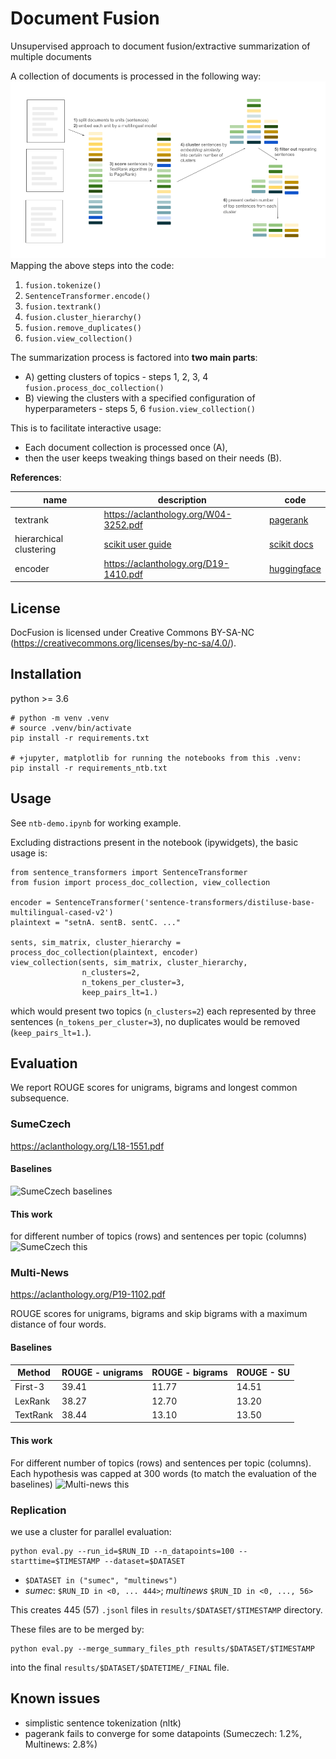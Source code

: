 # Document Fusion
Unsupervised approach to document fusion/extractive summarization of multiple documents 

A collection of documents is processed in the following way:
![method diagram](_assets/method_dia.png)
Mapping the above steps into the code:
1) `fusion.tokenize()`
2) `SentenceTransformer.encode()`
3) `fusion.textrank()`
4) `fusion.cluster_hierarchy()`
5) `fusion.remove_duplicates()`
6) `fusion.view_collection()`

The summarization process is factored into **two main parts**:
* A) getting clusters of topics - steps 1, 2, 3, 4 `fusion.process_doc_collection()`
* B) viewing the clusters with a specified configuration of hyperparameters - steps 5, 6 `fusion.view_collection()`

This is to facilitate interactive usage:
* Each document collection is processed once (A),
* then the user keeps tweaking things based on their needs (B).

**References**:

| name | description | code |
|------|-------|------|
| textrank | https://aclanthology.org/W04-3252.pdf | [pagerank](https://networkx.org/documentation/stable/reference/algorithms/generated/networkx.algorithms.link_analysis.pagerank_alg.pagerank.html) |
| hierarchical clustering | [scikit user guide](https://scikit-learn.org/stable/modules/clustering.html#hierarchical-clustering) | [scikit docs](https://scikit-learn.org/stable/modules/generated/sklearn.cluster.AgglomerativeClustering.html#sklearn.cluster.AgglomerativeClustering)
|encoder | https://aclanthology.org/D19-1410.pdf | [huggingface](https://huggingface.co/sentence-transformers/distiluse-base-multilingual-cased-v2)

## License

DocFusion is licensed under Creative Commons BY-SA-NC (https://creativecommons.org/licenses/by-nc-sa/4.0/).

## Installation
python >= 3.6
```
# python -m venv .venv
# source .venv/bin/activate
pip install -r requirements.txt

# +jupyter, matplotlib for running the notebooks from this .venv:
pip install -r requirements_ntb.txt
```
## Usage

See `ntb-demo.ipynb` for working example.

Excluding distractions present in the notebook (ipywidgets), the basic usage is:
```
from sentence_transformers import SentenceTransformer
from fusion import process_doc_collection, view_collection

encoder = SentenceTransformer('sentence-transformers/distiluse-base-multilingual-cased-v2')
plaintext = "setnA. sentB. sentC. ..."

sents, sim_matrix, cluster_hierarchy = process_doc_collection(plaintext, encoder)
view_collection(sents, sim_matrix, cluster_hierarchy,
                n_clusters=2,
                n_tokens_per_cluster=3,
                keep_pairs_lt=1.)
````
which would present two topics (`n_clusters=2`) each represented by three sentences
(`n_tokens_per_cluster=3`), no duplicates would be removed (`keep_pairs_lt=1.`).

## Evaluation
We report ROUGE scores for unigrams, bigrams and longest common subsequence. 
### SumeCzech
https://aclanthology.org/L18-1551.pdf
#### Baselines
![SumeCzech baselines](_assets/eval-sumec-baselines.png)
#### This work
for different number of topics (rows) and sentences per topic (columns)
![SumeCzech this](_assets/eval-sumec-ours.png)

### Multi-News
https://aclanthology.org/P19-1102.pdf

ROUGE scores for unigrams, bigrams and skip bigrams with a maximum distance of four words.

#### Baselines
| Method | ROUGE - unigrams | ROUGE - bigrams | ROUGE - SU |
|--------| -----------------|-----------------|------------|
|First-3 |             39.41|            11.77|      14.51 |
|LexRank |             38.27|            12.70|      13.20 |
|TextRank|             38.44|            13.10|      13.50 |
#### This work
For different number of topics (rows) and sentences per topic (columns).
Each hypothesis was capped at 300 words (to match the evaluation of the baselines)
![Multi-news this](_assets/eval-multi-ours.png)

### Replication

we use a cluster for parallel evaluation:

```
python eval.py --run_id=$RUN_ID --n_datapoints=100 --starttime=$TIMESTAMP --dataset=$DATASET
```

* `$DATASET in ("sumec", "multinews")`
* _sumec_: `$RUN_ID in <0, ... 444>`; _multinews_ `$RUN_ID in <0, ..., 56>`

This creates 445 (57) `.jsonl` files in `results/$DATASET/$TIMESTAMP` directory.

These files are to be merged by:
```
python eval.py --merge_summary_files_pth results/$DATASET/$TIMESTAMP
```
into the final `results/$DATASET/$DATETIME/_FINAL` file.

## Known issues
* simplistic sentence tokenization (nltk)
* pagerank fails to converge for some datapoints (Sumeczech: 1.2%, Multinews: 2.8%)
